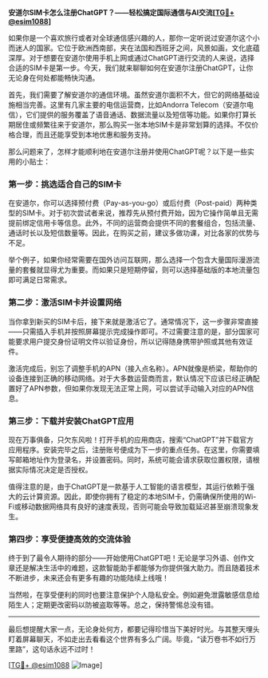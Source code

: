 **安道尔SIM卡怎么注册ChatGPT？——轻松搞定国际通信与AI交流[[TG💪+ @esim1088](https://t.me/s/esim1088)]**

如果你是一个喜欢旅行或者对全球通信感兴趣的人，那你一定听说过安道尔这个小而迷人的国家。它位于欧洲西南部，夹在法国和西班牙之间，风景如画，文化底蕴深厚。对于想要在安道尔使用手机上网或通过ChatGPT进行交流的人来说，选择合适的SIM卡是第一步。今天，我们就来聊聊如何在安道尔注册ChatGPT，让你无论身在何处都能畅快沟通。

首先，我们需要了解安道尔的通信环境。虽然安道尔面积不大，但它的网络基础设施相当完善。这里有几家主要的电信运营商，比如Andorra Telecom（安道尔电信），它们提供的服务覆盖了语音通话、数据流量以及短信等功能。如果你打算长期居住或频繁往来于安道尔，那么购买一张本地SIM卡是非常划算的选择。不仅价格合理，而且还能享受到本地优惠和服务支持。

那么问题来了，怎样才能顺利地在安道尔注册并使用ChatGPT呢？以下是一些实用的小贴士：

### **第一步：挑选适合自己的SIM卡**
在安道尔，你可以选择预付费（Pay-as-you-go）或后付费（Post-paid）两种类型的SIM卡。对于初次尝试者来说，推荐先从预付费开始，因为它操作简单且无需提前绑定信用卡等信息。此外，不同的运营商会提供不同的套餐组合，包括流量、通话时长以及短信数量等。因此，在购买之前，建议多做功课，对比各家的优势与不足。

举个例子，如果你经常需要在国外访问互联网，那么选择一个包含大量国际漫游流量的套餐就显得尤为重要。而如果只是短期停留，则可以选择基础版的本地流量包即可满足日常需求。

### **第二步：激活SIM卡并设置网络**
当你拿到新买的SIM卡后，接下来就是激活它了。通常情况下，这一步骤非常直接——只需插入手机并按照屏幕提示完成操作即可。不过需要注意的是，部分国家可能要求用户提交身份证明文件以验证身份，所以记得随身携带护照或其他有效证件。

激活完成后，别忘了调整手机的APN（接入点名称）。APN就像是桥梁，帮助你的设备连接到正确的移动网络。对于大多数运营商而言，默认情况下应该已经正确配置好了APN参数，但如果你发现无法正常上网，可以尝试手动输入对应的APN信息。

### **第三步：下载并安装ChatGPT应用**
现在万事俱备，只欠东风啦！打开手机的应用商店，搜索“ChatGPT”并下载官方应用程序。安装完毕之后，注册账号便成为下一步的重点任务。在这里，你需要填写邮箱地址作为登录名，并设置密码。同时，系统可能会请求获取位置权限，请根据实际情况决定是否授权。

值得注意的是，由于ChatGPT是一款基于人工智能的语言模型，其运行依赖于强大的云计算资源。因此，即使你拥有了稳定的本地SIM卡，仍需确保所使用的Wi-Fi或移动数据网络具有良好的速度表现，否则可能会导致加载延迟甚至崩溃现象发生。

### **第四步：享受便捷高效的交流体验**
终于到了最令人期待的部分——开始使用ChatGPT吧！无论是学习外语、创作文章还是解决生活中的难题，这款智能助手都能够为你提供强大助力。而且随着技术不断进步，未来还会有更多有趣的功能陆续上线哦！

当然啦，在享受便利的同时也要注意保护个人隐私安全。例如避免泄露敏感信息给陌生人；定期更改密码以防被盗取等等。总之，保持警惕总没有错。

---

最后想提醒大家一点，无论身处何方，都要记得珍惜当下美好时光。与其整天埋头盯着屏幕聊天，不如走出去看看这个世界有多么广阔。毕竟，“读万卷书不如行万里路”，这句话永远不过时！

[[TG💪+ @esim1088](https://t.me/s/esim1088) ![Image](https://i.postimg.cc/4NQfJmqS/Snipaste-2025-05-13-00-14-12.png)]